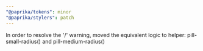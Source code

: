 ```yaml
---
"@paprika/tokens": minor
"@paprika/stylers": patch
---
```


In order to resolve the '/' warning, moved the equivalent logic to helper: pill-small-radius() and pill-medium-radius()
